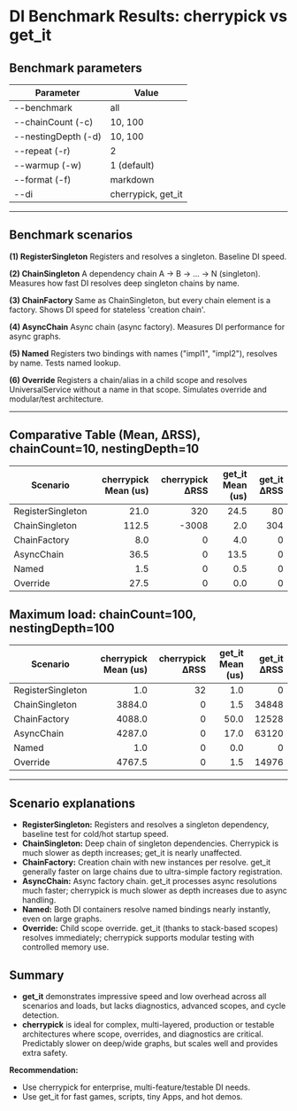 # DI Benchmark Results: cherrypick vs get_it

## Benchmark parameters

| Parameter         | Value                  |
|------------------|-----------------------|
| --benchmark      | all                   |
| --chainCount (-c)| 10, 100               |
| --nestingDepth (-d)| 10, 100             |
| --repeat (-r)    | 2                     |
| --warmup (-w)    | 1 (default)           |
| --format (-f)    | markdown              |
| --di             | cherrypick, get_it    |

---

## Benchmark scenarios

**(1) RegisterSingleton**
Registers and resolves a singleton. Baseline DI speed.

**(2) ChainSingleton**
A dependency chain A → B → ... → N (singleton). Measures how fast DI resolves deep singleton chains by name.

**(3) ChainFactory**
Same as ChainSingleton, but every chain element is a factory. Shows DI speed for stateless 'creation chain'.

**(4) AsyncChain**
Async chain (async factory). Measures DI performance for async graphs.

**(5) Named**
Registers two bindings with names ("impl1", "impl2"), resolves by name. Tests named lookup.

**(6) Override**
Registers a chain/alias in a child scope and resolves UniversalService without a name in that scope. Simulates override and modular/test architecture.

---

## Comparative Table (Mean, ΔRSS), chainCount=10, nestingDepth=10

| Scenario           | cherrypick Mean (us) | cherrypick ΔRSS | get_it Mean (us) | get_it ΔRSS |
|--------------------|---------------------:|----------------:|-----------------:|------------:|
| RegisterSingleton  | 21.0                 | 320             | 24.5             | 80          |
| ChainSingleton     | 112.5                | -3008           | 2.0              | 304         |
| ChainFactory       | 8.0                  | 0               | 4.0              | 0           |
| AsyncChain         | 36.5                 | 0               | 13.5             | 0           |
| Named              | 1.5                  | 0               | 0.5              | 0           |
| Override           | 27.5                 | 0               | 0.0              | 0           |

## Maximum load: chainCount=100, nestingDepth=100

| Scenario           | cherrypick Mean (us) | cherrypick ΔRSS | get_it Mean (us) | get_it ΔRSS |
|--------------------|---------------------:|----------------:|-----------------:|------------:|
| RegisterSingleton  | 1.0                  | 32              | 1.0              | 0           |
| ChainSingleton     | 3884.0               | 0               | 1.5              | 34848       |
| ChainFactory       | 4088.0               | 0               | 50.0             | 12528       |
| AsyncChain         | 4287.0               | 0               | 17.0             | 63120       |
| Named              | 1.0                  | 0               | 0.0              | 0           |
| Override           | 4767.5               | 0               | 1.5              | 14976       |

---

## Scenario explanations

- **RegisterSingleton:** Registers and resolves a singleton dependency, baseline test for cold/hot startup speed.
- **ChainSingleton:** Deep chain of singleton dependencies. Cherrypick is much slower as depth increases; get_it is nearly unaffected.
- **ChainFactory:** Creation chain with new instances per resolve. get_it generally faster on large chains due to ultra-simple factory registration.
- **AsyncChain:** Async factory chain. get_it processes async resolutions much faster; cherrypick is much slower as depth increases due to async handling.
- **Named:** Both DI containers resolve named bindings nearly instantly, even on large graphs.
- **Override:** Child scope override. get_it (thanks to stack-based scopes) resolves immediately; cherrypick supports modular testing with controlled memory use.

## Summary

- **get_it** demonstrates impressive speed and low overhead across all scenarios and loads, but lacks diagnostics, advanced scopes, and cycle detection.
- **cherrypick** is ideal for complex, multi-layered, production or testable architectures where scope, overrides, and diagnostics are critical. Predictably slower on deep/wide graphs, but scales well and provides extra safety.

**Recommendation:**
- Use cherrypick for enterprise, multi-feature/testable DI needs.
- Use get_it for fast games, scripts, tiny Apps, and hot demos.
